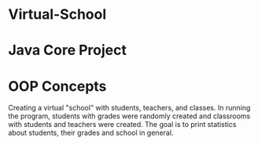 # Virtual-School
# Java Core Project
# OOP Concepts 
Creating a virtual "school" with students, teachers, and classes. 
In running the program, students with grades were randomly created and classrooms with students and teachers were created. 
The goal is to print statistics about students, their grades and school in general.
